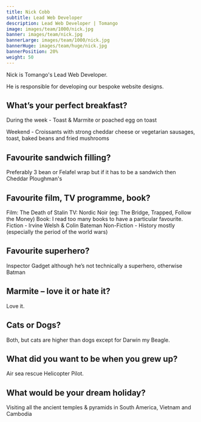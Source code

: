 ```yaml
---
title: Nick Cobb
subtitle: Lead Web Developer
description: Lead Web Developer | Tomango
image: images/team/1000/nick.jpg
banner: images/team/nick.jpg
bannerLarge: images/team/1000/nick.jpg
bannerHuge: images/team/huge/nick.jpg
bannerPosition: 20%
weight: 50
---
```


Nick is Tomango's Lead Web Developer.

He is responsible for developing our bespoke website designs.

## What’s your perfect breakfast?
During the week - Toast & Marmite or poached egg on toast

Weekend - Croissants with strong cheddar cheese  or vegetarian sausages, toast, baked beans and fried mushrooms

## Favourite sandwich filling?
Preferably 3 bean or Felafel wrap but if it has to be a sandwich then Cheddar Ploughman's

## Favourite film, TV programme, book?
Film: The Death of Stalin
TV: Nordic Noir (eg: The Bridge, Trapped, Follow the Money)
Book: I read too many books to have a particular favourite. 
Fiction - Irvine Welsh & Colin Bateman
Non-Fiction - History mostly (especially the period of the world wars)

## Favourite superhero?
Inspector Gadget although he’s not technically a superhero, otherwise Batman

## Marmite – love it or hate it?
Love it.

## Cats or Dogs?
Both, but cats are higher than dogs except for Darwin my Beagle.

## What did you want to be when you grew up?
Air sea rescue Helicopter Pilot.

## What would be your dream holiday?
Visiting all the ancient temples & pyramids in South America, Vietnam and Cambodia
